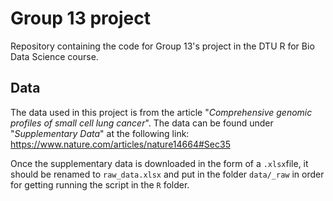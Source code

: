 # Group 13 project
Repository containing the code for Group 13's project in the DTU R for Bio Data Science course.

## Data
The data used in this project is from the article "_Comprehensive genomic profiles of small cell lung cancer_". The data can be found under "_Supplementary Data_" at the following link:
https://www.nature.com/articles/nature14664#Sec35

Once the supplementary data is downloaded in the form of a `.xlsx`file, it should be renamed to `raw_data.xlsx` and put in the folder `data/_raw` in order for getting running the script in the `R` folder.
